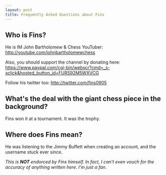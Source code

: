 ```yaml
---
layout: post
title: Frequently Asked Questions about Fins
---
```


## Who is Fins?
He is IM John Bartholomew & Chess YouTuber: http://youtube.com/johnbartholomewchess

Also, you should support the channel by donating here: https://www.paypal.com/cgi-bin/webscr?cmd=_s-xclick&hosted_button_id=FURS92M5WXVCG

Follow his twitter too: http://twitter.com/fins0905

## What's the deal with the giant chess piece in the background?
Fins won it at a tournament. It was the trophy.

## Where does Fins mean?
He was listening to the Jimmy Buffett when creating an account, and the username stuck ever since.


*This is __NOT__ endorced by Fins himself. In fact, I can't even vouch for the accuracy of anything written here. I'm just a fan.*
